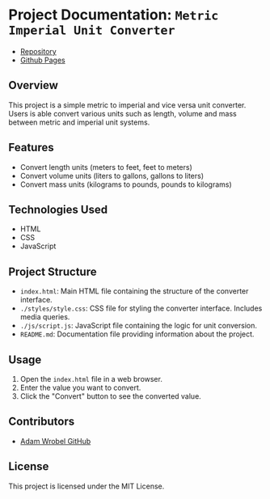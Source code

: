 # Project Documentation: `Metric Imperial Unit Converter`

- [Repository](https://github.com/Mahir33/p-metric-imperial-unit-converter)
- [Github Pages]()

## Overview

This project is a simple metric to imperial and vice versa unit converter. Users is able convert various units such as length, volume and mass between metric and imperial unit systems.

## Features

- Convert length units (meters to feet, feet to meters)
- Convert volume units (liters to gallons, gallons to liters)
- Convert mass units (kilograms to pounds, pounds to kilograms)

## Technologies Used

- HTML
- CSS
- JavaScript

## Project Structure

- `index.html`: Main HTML file containing the structure of the converter interface.
- `./styles/style.css`: CSS file for styling the converter interface. Includes media queries.
- `./js/script.js`: JavaScript file containing the logic for unit conversion.
- `README.md`: Documentation file providing information about the project.

## Usage

1. Open the `index.html` file in a web browser.
2. Enter the value you want to convert.
3. Click the "Convert" button to see the converted value.

## Contributors

- [Adam Wrobel GitHub](https://github.com/Mahir33)

## License

This project is licensed under the MIT License.
